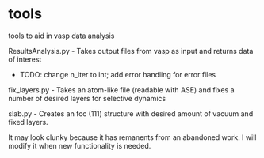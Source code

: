 # tools
tools to aid in vasp data analysis

ResultsAnalysis.py - Takes output files from vasp as input and returns data of interest

- TODO: change n_iter to int; add error handling for error files

fix_layers.py - Takes an atom-like file (readable with ASE) and fixes a number of desired layers for selective dynamics

slab.py - Creates an fcc (111) structure with desired amount of vacuum and fixed layers.

It may look clunky because it has remanents from an abandoned work.
I will modify it when new functionality is needed.
